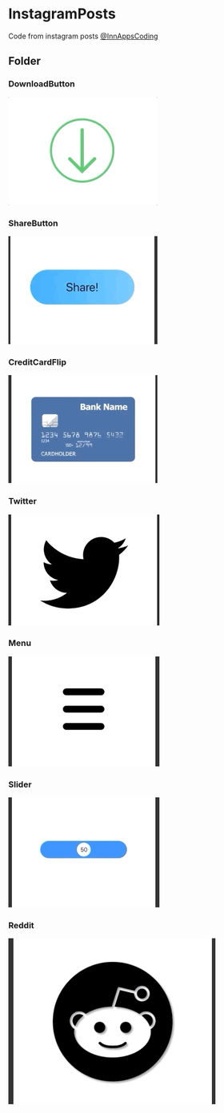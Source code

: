 # InstagramPosts
Code from instagram posts
[@InnAppsCoding](https://www.instagram.com/innappscoding/)

## Folder

### DownloadButton
![](InstaPosts/Gifs/DownloadButton.gif)

### ShareButton
![](InstaPosts/Gifs/ShareButton.gif)

### CreditCardFlip
![](InstaPosts/Gifs/CreditCardFlip.gif)

### Twitter
![](InstaPosts/Gifs/twitter.gif)

### Menu
![](InstaPosts/Gifs/Menu.gif)

### Slider
![](InstaPosts/Gifs/Slider.gif)

### Reddit
![](InstaPosts/Gifs/reddit.gif)
